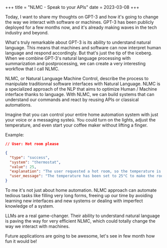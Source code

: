+++
title = "NLMC - Speak to your APIs"
date = 2023-03-08
+++

Today, I want to share my thoughts on GPT-3 and how it's going to change the way we interact with software or machines. GPT-3 has been publicly deployed for a few months now, and it's already making waves in the tech industry and beyond.

What's truly remarkable about GPT-3 is its ability to understand natural language. This means that machines and software can now interpret human language and respond accordingly. But that's just the tip of the iceberg. When we combine GPT-3's natural language processing with summarization and postprocessing, we can create a very interesting workflow that I call NLMC.

NLMC, or Natural Language Machine Control, describe the process to manipulate traditionnal software interfaces with Natural Language. NLMC is a specialized approach of the NLP that aims to optimize Human / Machine interface thanks to language. With NLMC, we can build systems that can understand our commands and react by reusing APIs or classical automations.

Imagine that you can control your entire home automation system with just your voice or a messaging systeù. You could turn on the lights, adjust the temperature, and even start your coffee maker without lifting a finger.

Example:

```json
// User: Hot room please

{
  "type": "success",
  "system": "thermostat",
  "value": 25,
  "explanation": "The user requested a hot room, so the temperature is set to the highest accepted value of 25.",
  "user_message": "The temperature has been set to 25°C to make the room hotter."
}
```

To me it's not just about home automation. NLMC approach can automate tedious tasks like filling very long forms, freeing up our time by avoiding learning new interfaces and new systems or dealing with imperfect knowledge of a system.

LLMs are a real game-changer. Their ability to understand natural language is paving the way for very efficient NLMC, which could totally change the way we interact with machines.

Future applications are going to be awesome, let's see in few month how fun it would be!

